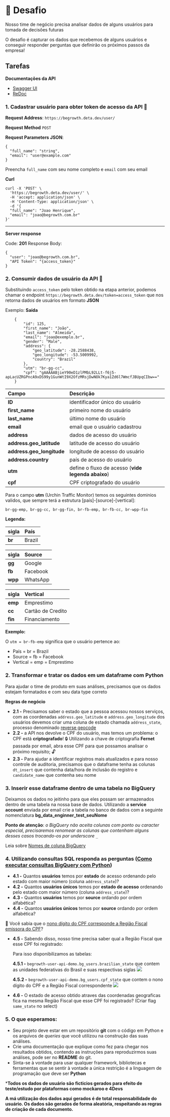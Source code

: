 # :rocket: Desafio
Nosso time de negócio precisa analisar dados de alguns usuários para tomada de decisões futuras

O desafio é capturar os dados que recebemos de alguns usuários e conseguir responder perguntas que definirão os próximos passos da empresa!
 
## Tarefas
**Documentações da API**
- [Swagger UI](https://begrowth.deta.dev/docs)
- [ReDoc](https://begrowth.deta.dev/redoc)
### 1. Cadastrar usuário para obter token de acesso da API :key:

**Request Address**: `https://begrowth.deta.dev/user/`

**Request Method** `POST`

**Request Parameters JSON**:
```
{
  "full_name": "string",
  "email": "user@example.com"
}
```

Preencha `full_name` com seu nome completo e `email` com seu email


**Curl**
```
curl -X 'POST' \
  'https://begrowth.deta.dev/user/' \
  -H 'accept: application/json' \
  -H 'Content-Type: application/json' \
  -d '{
  "full_name": "Joao Henrique",
  "email": "joao@begrowth.com.br"
}'
```
------
**Server response**

Code: **201**
Response Body: 
``` 
{
  "user": "joao@begrowth.com.br",
  "API Token": "{access_token}"
}
```

### 2. Consumir dados de usuário da API :key:
Substituindo `access_token` pelo token obtido na etapa anterior, podemos chamar o endpoint `https://begrowth.deta.dev/token=access_token` que nos retorna dados de usuários em formato **JSON**

Exemplo:
**Saída**
```
    {
        "id": 125,
        "first_name": "João",
        "last_name": "Almeida",
        "email": "joao@exemplo.br",
        "gender": "Male",
        "address": {
            "geo_latitude": -28.2588438,
            "geo_longitude": -53.5009992,
            "country": "Brazil"
        },
        "utm": "br-gg-cc",
        "cpf": "gAAAAABjieY90eD1zlPMbL92LLt-f6j5-apLacUZRGPncA9xDS99y1GunWtI9X2OfzMRsjDwNOk7Kya1Zd6l7WmcfJBUpqCIbw=="
    }
```


| Campo | Descrição |
| :---  | :---      |
| **ID**| identificador único do usuário |
| **first_name** | primeiro nome do usuário |
| **last_name** | último nome do usuário |
| **email** | email que o usuário cadastrou |
| **address** | dados de acesso do usuário |
| **address.geo_latitude** | latitude de acesso do usuário |
| **address.geo_longitude** | longitude de acesso do usuário |
| **address.country** | país de acesso do usuário |
| **utm** | define o fluxo de acesso (**vide legenda abaixo**) |
| **cpf** | CPF criptografado do usuário |


Para o campo **utm** (Urchin Traffic Monitor) temos os seguintes dominios validos, que sempre terá a estrutura [país]-[source]-[vertical]:

`br-gg-emp, br-gg-cc, br-gg-fin, br-fb-emp, br-fb-cc, br-wpp-fin`

**Legenda:**


| sigla | País      |
| :---  | :---      |
|**br** | Brazil    |


| sigla   | Source   |
| :---    | :---     |
|**gg**   | Google   |
|**fb**   | Facebook |
|**wpp**  | WhatsApp |


| sigla   | Vertical          |
| :---    | :---              |
|**emp**  | Emprestimo        |
|**cc**   | Cartão de Credito |
|**fin**  | Financiamento     |


**Exemplo:**

O `utm = br-fb-emp` significa que o usuário pertence ao:
* País = br = Brazil
* Source = fb = Facebook
* Vertical = emp = Emprestimo


### 2. Transformar e tratar os dados em um dataframe com Python
Para ajudar o time de produto em suas análises, precisamos que os dados estejam formatados e com seu data type correto
 
**Regras de negócio**
* **2.1 -** Precisamos saber o estado que a pessoa acessou nossos serviços, com as coordenadas `address.geo_latitude` e `address.geo_longitude` dos usuários devemos criar uma coluna de estado chamada `address_state`, processo denominado [reverse geocode](https://en.wikipedia.org/wiki/Reverse_geocoding)
* **2.2 -** a API nos devolve o CPF do usuário, mas temos um problema: o CPF está **criptografado**! :lock: Utilizando a chave de criptografia **Fernet** passada por email, abra esse CPF para que possamos analisar o próximo requisito; :unlock:
* **2.3 -** Para ajudar a identificar registros mais atualizados e para nosso controle de auditoria, precisamos que o dataframe tenha as colunas `dt_insert` que contenha data/hora de inclusão do registro e `candidate_name` que contenha seu nome
 
### 3. Inserir esse dataframe dentro de uma tabela no BigQuery
Deixamos os dados no jeitinho para que eles possam ser armazenados dentro de uma tabela na nossa base de dados.
Utilizando a **service account** enviada por email crie a tabela no banco de dados com a seguinte nomenclatura **bg_data_enginner_test_seuNome**

**Ponto de atenção**: *o BigQuery não aceita colunas com ponto ou caracter especial, precisaremos renomear as colunas que contenham alguns desses casos trocando-os por *underscore* `_`*


Leia sobre [Nomes de coluna BigQuery](https://cloud.google.com/bigquery/docs/schemas#column_names) 
 
### 4. Utilizando consultas SQL responda as perguntas ([Como executar consultas BigQuery com Python](https://cloud.google.com/bigquery/docs/pandas-gbq-migration#running_queries))

* **4.1 -** Quantos **usuários** temos por **estado** de acesso ordenando pelo estado com maior número (coluna `address_state`)?
* **4.2 -** Quantos **usuários únicos** temos por **estado de acesso** ordenando pelo estado com maior número (coluna `address_state`)?
* **4.3 -** Quantos **usuários** temos por **source** ordando por ordem alfabética?
* **4.4 -** Quantos **usuários únicos** temos por **source** ordando por ordem alfabética?

:mag_right: Você sabia que o [nono dígito do CPF corresponde a Região Fiscal emissora do CPF](http://clubes.obmep.org.br/blog/a-matematica-nos-documentos-cpf/)? 

* **4.5 -** Sabendo disso, nosso time precisa saber qual a Região Fiscal que esse CPF foi registrado:


  Para isso disponibilizamos as tabelas:


  **4.5.1 -** `begrowth-user-api-demo.bg_users.brazilian_state` que contem as unidades federativas do Brasil e suas respectivas siglas
  ![](./brazilian_state.png)


  **4.5.2 -** `begrowth-user-api-demo.bg_users.cpf_state` que contem o nono dígito do CPF e a Região Fiscal correspondente
  ![](./cpf_state.png)


* **4.6 -** O estado de acesso obtido atraves das coordenadas geograficas fica na mesma Região Fiscal que esse CPF foi registrado? (Criar flag `same_state` no select)
 
### 5. O que esperamos:
* Seu projeto deve estar em um repositório **git** com o código em Python e os arquivos de *queries* que você utilizou na construção das suas análises.
* Crie uma documentação que explique como fez para chegar nos resultados obtidos, contendo as instruções para reproduzirmos suas análises, pode ser no **README** do git.
* Sinta-se à vontade para usar qualquer framework, bibliotecas e ferramentas que se sentir à vontade a única restrição é a linguagem de programação que deve ser **Python**

***Todos os dados de usuário são ficticios gerados para efeito de teste/estudo por plataformas como mockaroo e 4Devs**

**A má utilização dos dados aqui gerados é de total responsabilidade do usuário. Os dados são gerados de forma aleatória, respeitando as regras de criação de cada documento.**
